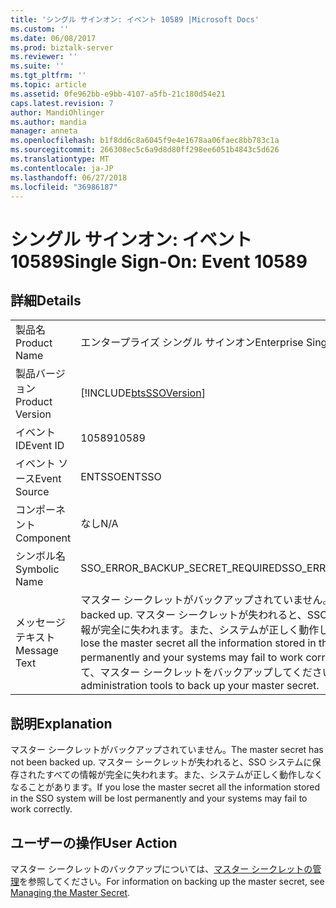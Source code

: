 ```yaml
---
title: 'シングル サインオン: イベント 10589 |Microsoft Docs'
ms.custom: ''
ms.date: 06/08/2017
ms.prod: biztalk-server
ms.reviewer: ''
ms.suite: ''
ms.tgt_pltfrm: ''
ms.topic: article
ms.assetid: 0fe962bb-e9bb-4107-a5fb-21c180d54e21
caps.latest.revision: 7
author: MandiOhlinger
ms.author: mandia
manager: anneta
ms.openlocfilehash: b1f8dd6c8a6045f9e4e1678aa06faec8bb783c1a
ms.sourcegitcommit: 266308ec5c6a9d8d80ff298ee6051b4843c5d626
ms.translationtype: MT
ms.contentlocale: ja-JP
ms.lasthandoff: 06/27/2018
ms.locfileid: "36986187"
---
```

# <a name="single-sign-on-event-10589"></a><span data-ttu-id="a6cdf-102">シングル サインオン: イベント 10589</span><span class="sxs-lookup"><span data-stu-id="a6cdf-102">Single Sign-On: Event 10589</span></span>
## <a name="details"></a><span data-ttu-id="a6cdf-103">詳細</span><span class="sxs-lookup"><span data-stu-id="a6cdf-103">Details</span></span>  
  
|                 |                                                                                                                                                                                                                                                                   |
|-----------------|-------------------------------------------------------------------------------------------------------------------------------------------------------------------------------------------------------------------------------------------------------------------|
|  <span data-ttu-id="a6cdf-104">製品名</span><span class="sxs-lookup"><span data-stu-id="a6cdf-104">Product Name</span></span>   |                                                                                                                     <span data-ttu-id="a6cdf-105">エンタープライズ シングル サインオン</span><span class="sxs-lookup"><span data-stu-id="a6cdf-105">Enterprise Single Sign-On</span></span>                                                                                                                     |
| <span data-ttu-id="a6cdf-106">製品バージョン</span><span class="sxs-lookup"><span data-stu-id="a6cdf-106">Product Version</span></span> |                                                                                                    [!INCLUDE[btsSSOVersion](../includes/btsssoversion-md.md)]                                                                                                     |
|    <span data-ttu-id="a6cdf-107">イベント ID</span><span class="sxs-lookup"><span data-stu-id="a6cdf-107">Event ID</span></span>     |                                                                                                                               <span data-ttu-id="a6cdf-108">10589</span><span class="sxs-lookup"><span data-stu-id="a6cdf-108">10589</span></span>                                                                                                                               |
|  <span data-ttu-id="a6cdf-109">イベント ソース</span><span class="sxs-lookup"><span data-stu-id="a6cdf-109">Event Source</span></span>   |                                                                                                                              <span data-ttu-id="a6cdf-110">ENTSSO</span><span class="sxs-lookup"><span data-stu-id="a6cdf-110">ENTSSO</span></span>                                                                                                                               |
|    <span data-ttu-id="a6cdf-111">コンポーネント</span><span class="sxs-lookup"><span data-stu-id="a6cdf-111">Component</span></span>    |                                                                                                                                <span data-ttu-id="a6cdf-112">なし</span><span class="sxs-lookup"><span data-stu-id="a6cdf-112">N/A</span></span>                                                                                                                                |
|  <span data-ttu-id="a6cdf-113">シンボル名</span><span class="sxs-lookup"><span data-stu-id="a6cdf-113">Symbolic Name</span></span>  |                                                                                                                 <span data-ttu-id="a6cdf-114">SSO_ERROR_BACKUP_SECRET_REQUIRED</span><span class="sxs-lookup"><span data-stu-id="a6cdf-114">SSO_ERROR_BACKUP_SECRET_REQUIRED</span></span>                                                                                                                  |
|  <span data-ttu-id="a6cdf-115">メッセージ テキスト</span><span class="sxs-lookup"><span data-stu-id="a6cdf-115">Message Text</span></span>   | <span data-ttu-id="a6cdf-116">マスター シークレットがバックアップされていません。</span><span class="sxs-lookup"><span data-stu-id="a6cdf-116">The master secret has not been backed up.</span></span> <span data-ttu-id="a6cdf-117">マスター シークレットが失われると、SSO システムに保存されたすべての情報が完全に失われます。また、システムが正しく動作しなくなることがあります。</span><span class="sxs-lookup"><span data-stu-id="a6cdf-117">If you lose the master secret all the information stored in the SSO system will be lost permanently and your systems may fail to work correctly.</span></span> <span data-ttu-id="a6cdf-118">SSO 管理ツールを使用して、マスター シークレットをバックアップしてください。</span><span class="sxs-lookup"><span data-stu-id="a6cdf-118">Please use the SSO administration tools to back up your master secret.</span></span> |
  
## <a name="explanation"></a><span data-ttu-id="a6cdf-119">説明</span><span class="sxs-lookup"><span data-stu-id="a6cdf-119">Explanation</span></span>  
 <span data-ttu-id="a6cdf-120">マスター シークレットがバックアップされていません。</span><span class="sxs-lookup"><span data-stu-id="a6cdf-120">The master secret has not been backed up.</span></span> <span data-ttu-id="a6cdf-121">マスター シークレットが失われると、SSO システムに保存されたすべての情報が完全に失われます。また、システムが正しく動作しなくなることがあります。</span><span class="sxs-lookup"><span data-stu-id="a6cdf-121">If you lose the master secret all the information stored in the SSO system will be lost permanently and your systems may fail to work correctly.</span></span>  
  
## <a name="user-action"></a><span data-ttu-id="a6cdf-122">ユーザーの操作</span><span class="sxs-lookup"><span data-stu-id="a6cdf-122">User Action</span></span>  
 <span data-ttu-id="a6cdf-123">マスター シークレットのバックアップについては、[マスター シークレットの管理](../core/managing-the-master-secret.md)を参照してください。</span><span class="sxs-lookup"><span data-stu-id="a6cdf-123">For information on backing up the master secret, see [Managing the Master Secret](../core/managing-the-master-secret.md).</span></span>